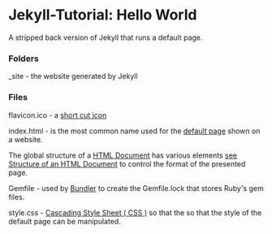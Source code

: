 # Jekyll-Tutorial: Hello World

A stripped back version of Jekyll that runs a default page.

### Folders

_site - the website generated by Jekyll

### Files

flavicon.ico - a [short cut icon](https://en.wikipedia.org/wiki/Favicon)

index.html - is the most common name used for the [default page](https://www.thoughtco.com/index-html-page-3466505) shown on a website.

The global structure of a [HTML Document](https://www.w3.org/TR/html401/struct/global.html) has various elements [see Structure of an HTML Document](https://www.geeksforgeeks.org/html-course-structure-of-an-html-document/) to control the format of the presented page.

Gemfile - used by [Bundler](https://bundler.io/) to create the Gemfile.lock that stores Ruby's gem files.

style.css - [Cascading Style Sheet ( CSS )](https://www.w3.org/Style/CSS/Overview.en.html) so that the so that the style of the default page can be manipulated.
